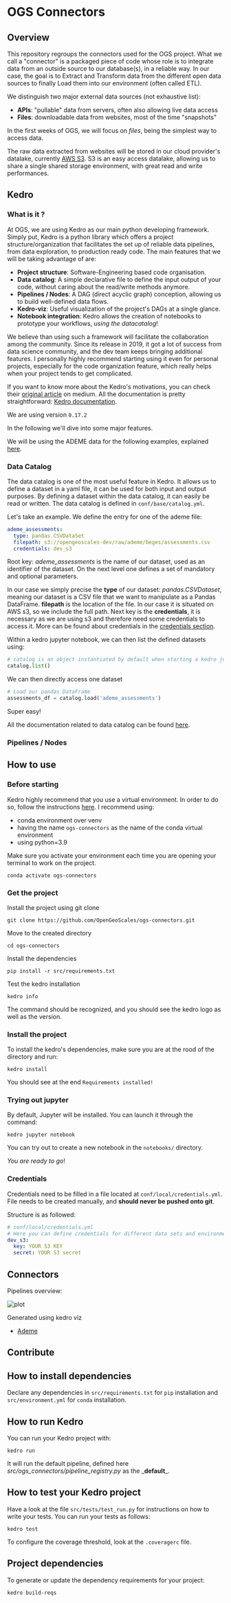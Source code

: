 # OGS Connectors

## Overview

This repository regroups the connectors used for the OGS project.
What we call a "connector" is a packaged piece of code whose role is to integrate data from an outside source to our database(s), in a reliable way.
In our case, the goal is to Extract and Transform data from the different open data sources to finally Load them into our environment (often called ETL).

We distinguish two major external data sources (not exhaustive list):
- **APIs**: "pullable" data from servers, often also allowing live data access
- **Files**: downloadable data from websites, most of the time "snapshots"

In the first weeks of OGS, we will focus on _files_, being the simplest way to access data.

The raw data extracted from websites will be stored in our cloud provider's datalake, currently [AWS S3](https://aws.amazon.com/s3/).
S3 is an easy access datalake, allowing us to share a single shared storage environment, with great read and write performances.

## Kedro

### What is it ?

At OGS, we are using Kedro as our main python developing framework.
Simply put, Kedro is a python library which offers a project structure/organization that facilitates the set up of reliable data pipelines, from data exploration, to production ready code.
The main features that we will be taking advantage of are:
- **Project structure**: Software-Engineering based code organisation. 
- **Data catalog**: A simple declarative file to define the input output of your code, without caring about the read/write methods anymore.
- **Pipelines / Nodes**: A DAG (direct acyclic graph) conception, allowing us to build well-defined data flows.
- **Kedro-viz**: Useful visualization of the project's DAGs at a single glance.
- **Notebook integration**: Kedro allows the creation of notebooks to prototype your workflows, _using the datacatalog_!

We believe than using such a framework will facilitate the collaboration among the community. 
Since its release in 2019, it got a lot of success from data science community, and the dev team keeps bringing additional features.
I personally highly recommend starting using it even for personal projects, especially for the code organization feature, which really helps when your project tends to get complicated.

If you want to know more about the Kedro's motivations, you can check their [original article](https://medium.com/quantumblack/introducing-kedro-the-open-source-library-for-production-ready-machine-learning-code-d1c6d26ce2cf) on medium.
All the documentation is pretty straightforward: [Kedro documentation](https://kedro.readthedocs.io).

We are using version `0.17.2`

In the following we'll dive into some major features.

We will be using the ADEME data for the following examples, explained [here](https://opengeoscales.github.io/CarbonData/#ademe).

### Data Catalog

The data catalog is one of the most useful feature in Kedro. It allows us to define a dataset in a yaml file, it can be used for both input and output purposes.
By defining a dataset within the data catalog, it can easily be read or written.
The data catalog is defined in `conf/base/catalog.yml`.

Let's take an example. We define the entry for one of the ademe file: 

```yaml
ademe_assessments:
  type: pandas.CSVDataSet
  filepath: s3://opengeoscales-dev/raw/ademe/beges/assessments.csv
  credentials: dev_s3
```

Root key: _ademe_assessments_ is the name of our dataset, used as an identifier of the dataset.
On the next level one defines a set of mandatory and optional parameters.

In our case we simply precise the **type** of our dataset: _pandas.CSVDataset_, meaning our dataset is a CSV file that we want to manipulate as a Pandas DataFrame.
**filepath** is the location of the file. In our case it is situated on AWS s3, so we include the full path.
Next key is the **credentials**, it is necessary as we are using s3 and therefore need some credentials to access it.
More can be found about credentials in the [credentials section](#credentials).

Within a kedro jupyter notebook, we can then list the defined datasets using:
```python
# catalog is an object instantiated by default when starting a kedro jupyter notebook
catalog.list()
```

We can then directly access one dataset 
```python
# Load our pandas DataFrame
assessments_df = catalog.load('ademe_assessments')
```

Super easy!

All the documentation related to data catalog can be found [here](https://kedro.readthedocs.io/en/stable/05_data/01_data_catalog.html).

### Pipelines / Nodes


## How to use

### Before starting

Kedro highly recommend that you use a virtual environment. In order to do so, follow the instructions [here](https://kedro.readthedocs.io/en/stable/02_get_started/01_prerequisites.html#virtual-environments). 
I recommend using:
- conda environment over venv
- having the name `ogs-connectors` as the name of the conda virtual environment
- using python=3.9

Make sure you activate your environment each time you are opening your terminal to work on the project.
```
conda activate ogs-connectors
```

### Get the project

Install the project using git clone
```
git clone https://github.com/OpenGeoScales/ogs-connectors.git
```

Move to the created directory
```
cd ogs-connectors
```

Install the dependencies
```
pip install -r src/requirements.txt
```

Test the kedro installation
```
kedro info
```

The command should be recognized, and you should see the kedro logo as well as the version.

### Install the project

To install the kedro's dependencies, make sure you are at the rood of the directory and run:

```
kedro install
```

You should see at the end `Requirements installed!`

### Trying out jupyter

By default, Jupyter will be installed. You can launch it through the command:
```
kedro jupyter notebook
```

You can try out to create a new notebook in the `notebooks/` directory.

*You are ready to go*!

### Credentials

Credentials need to be filled in a file located at `conf/local/credentials.yml`. File needs to be created manually, and **should never be pushed onto git**.

Structure is as followed:

```yaml
# conf/local/credentials.yml
# Here you can define credentials for different data sets and environment.
dev_s3:
  key: YOUR S3 KEY
  secret: YOUR S3 secret
```

## Connectors

Pipelines overview:

![plot](./pipelines_overview.png)

Generated using kedro viz

- [Ademe](src/ogs_connectors/pipelines/ademe/README.md)

## Contribute

## How to install dependencies

Declare any dependencies in `src/requirements.txt` for `pip` installation and `src/environment.yml` for `conda`
installation.

## How to run Kedro

You can run your Kedro project with:

```
kedro run
```

It will run the default pipeline, defined here _src/ogs_connectors/pipeline_registry.py_ as the \___default__\_.

## How to test your Kedro project

Have a look at the file `src/tests/test_run.py` for instructions on how to write your tests. You can run your tests as
follows:

```
kedro test
```

To configure the coverage threshold, look at the `.coveragerc` file.

## Project dependencies

To generate or update the dependency requirements for your project:

```
kedro build-reqs
```

